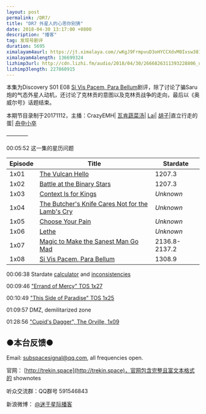 ```yaml
---
layout: post
permalink: /DR7/
title: "DR7 外星人的心思你别猜"
date: 2018-04-30 13:17:00 +0800
description: "播客"
tag: 发现号剧评
duration: 5695
ximalayam4aurl: https://jt.ximalaya.com//wKgJ9FrmpvuD3oHYCCXdvM0Ixsw381.mp3.m4a?channel=rss&amp;album_id=3135361&amp;track_id=85696479&amp;uid=6418191&amp;jt=https://audio.xmcdn.com/group42/M02/40/18/wKgJ9FrmpvuD3oHYCCXdvM0Ixsw381.mp3
ximalayam4alength: 136699324
lizhimp3url: http://cdn.lizhi.fm/audio/2018/04/30/2666826311393228806_ud.mp3
lizhimp3length: 227860915
---   
```


本集为Discovery S01 E08 [Si Vis Pacem, Para Bellum](http://memory-alpha.wikia.com/wiki/Si_Vis_Pacem,_Para_Bellum_(episode))剧评，除了讨论了骗Saru炮的气态外星人动机，还讨论了克林贡的意图以及克林贡战争的走向，最后以《奥威尔号》话题结束。

本期节目录制于20171112，主播：CrazyEMH\| [瓦肯蔬菜汤](http://weibo.com/u/5013547255)\| [Lai](http://weibo.com/daishengniao)\| [胡子](https://weibo.com/p/1005051764117203)\|直立行走的蛋\| [舟中小卒](https://weibo.com/u/3044338061)

————

00:05:52 这一集的星历问题

| **Episode** | **Title** | **Stardate** |
| --- | --- | --- |
| 1x01 | [The Vulcan Hello](http://memory-alpha.wikia.com/wiki/The_Vulcan_Hello_(episode)) | 1207.3 |
| 1x02 | [Battle at the Binary Stars](http://memory-alpha.wikia.com/wiki/Battle_at_the_Binary_Stars_(episode)) | 1207.3 |
| 1x03 | [Context Is for Kings](http://memory-alpha.wikia.com/wiki/Context_Is_for_Kings_(episode)) | _Unknown_ |
| 1x04 | [The Butcher&#39;s Knife Cares Not for the Lamb&#39;s Cry](http://memory-alpha.wikia.com/wiki/The_Butcher%27s_Knife_Cares_Not_for_the_Lamb%27s_Cry_(episode)) | _Unknown_ |
| 1x05 | [Choose Your Pain](http://memory-alpha.wikia.com/wiki/Choose_Your_Pain_(episode)) | _Unknown_ |
| 1x06 | [Lethe](http://memory-alpha.wikia.com/wiki/Lethe_(episode)) | _Unknown_ |
| 1x07 | [Magic to Make the Sanest Man Go Mad](http://memory-alpha.wikia.com/wiki/Magic_to_Make_the_Sanest_Man_Go_Mad_(episode)) | 2136.8-2137.2 |
| 1x08 | [Si Vis Pacem, Para Bellum](http://memory-alpha.wikia.com/wiki/Si_Vis_Pacem,_Para_Bellum_(episode)) | 1308.9 |

00:06:38 Stardate [calculator](http://trekguide.com/Stardates.htm#Today) and [inconsistencies](http://trekguide.com/Stardates.htm#inconsistencies)

00:09:46 [&quot;Errand of Mercy&quot; TOS 1x27](http://memory-alpha.wikia.com/wiki/Errand_of_Mercy_(episode))

00:10:49 [&quot;This Side of Paradise&quot; TOS 1x25](http://memory-alpha.wikia.com/wiki/This_Side_of_Paradise_(episode))

01:09:57 DMZ, demilitarized zone

01:28:56 [&quot;Cupid&#39;s Dagger&quot;, The Orville, 1x09](http://orville.wikia.com/wiki/Cupid%27s_Dagger)

## ●本台反馈●

Email: [subspacesignal@qq.com](mailto:subspacesignal@qq.com), all frequencies open.

官网： [http://trekin.space](http://trekin.space)，官网包含完整且富文本格式的 shownotes

听众交流群：QQ群号 591546843

新浪微博： [@迷于星际播客](http://weibo.com/lostinst)
